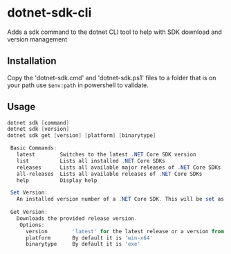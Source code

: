 # dotnet-sdk-cli

Adds a sdk command to the dotnet CLI tool to help with SDK download and version management

## Installation

Copy the 'dotnet-sdk.cmd' and 'dotnet-sdk.ps1' files to a folder that is on your path use `$env:path` in powershell to validate.

## Usage

``` PowerShell
dotnet sdk [command]
dotnet sdk [version]
dotnet sdk get [version] [platform] [binarytype]

 Basic Commands:
   latest        Switches to the latest .NET Core SDK version
   list          Lists all installed .NET Core SDKs
   releases      Lists all available major releases of .NET Core SDKs
   all-releases  Lists all available releases of .NET Core SDKs
   help          Display help

 Set Version:
   An installed version number of a .NET Core SDK. This will be set as the default for this path using global.json.
 
 Get Version:
   Downloads the provided release version.
    Options:
      version        'latest' for the latest release or a version from all-releases
      platform       By default it is 'win-x64'
      binarytype     By default it is 'exe'
 
 
```
